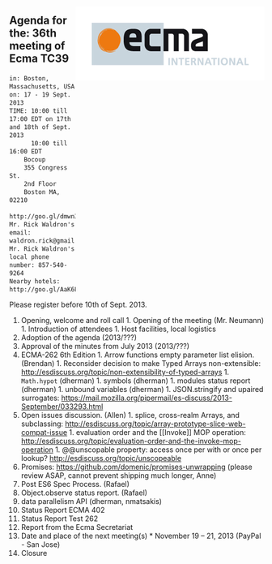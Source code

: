 <img src="../images/Ecma_RVB-003.jpg"
     align="right" alt="" />

## Agenda for the: 36th meeting of Ecma TC39

    in: Boston, Massachusetts, USA
    on: 17 - 19 Sept. 2013
    TIME: 10:00 till 17:00 EDT on 17th and 18th of Sept. 2013
          10:00 till 16:00 EDT
        Bocoup
        355 Congress St.
        2nd Floor
        Boston MA, 02210
        http://goo.gl/dmwn3
    Mr. Rick Waldron's email: waldron.rick@gmail.com
    Mr. Rick Waldron's local phone number: 857-540-9264
    Nearby hotels: http://goo.gl/AaK6L

Please register before 10th of Sept. 2013.

  1. Opening, welcome and roll call
    1. Opening of the meeting (Mr. Neumann)
    1. Introduction of attendees
    1. Host facilities, local logistics
  1. Adoption of the agenda (2013/???)
  1. Approval of the minutes from July 2013 (2013/???)
  1. ECMA-262 6th Edition
    1. Arrow functions empty parameter list elision. (Brendan)
    1. Reconsider decision to make Typed Arrays non-extensible: http://esdiscuss.org/topic/non-extensibility-of-typed-arrays
    1. `Math.hypot` (dherman)
    1. symbols (dherman)
    1. modules status report (dherman)
    1. unbound variables (dherman)
    1. JSON.stringify and upaired surrogates: https://mail.mozilla.org/pipermail/es-discuss/2013-September/033293.html
  1. Open issues discussion. (Allen)
    1. splice, cross-realm Arrays, and subclassing: http://esdiscuss.org/topic/array-prototype-slice-web-compat-issue
    1. evaluation order and the [[Invoke]] MOP operation: http://esdiscuss.org/topic/evaluation-order-and-the-invoke-mop-operation
    1. @@unscopable property: access once per with or once per lookup? http://esdiscuss.org/topic/unscopeable
 1. Promises: https://github.com/domenic/promises-unwrapping (please review ASAP, cannot prevent shipping much longer, Anne)
  1. Post ES6 Spec Process. (Rafael)
  1. Object.observe status report. (Rafael)
  1. data parallelism API (dherman, nmatsakis)
  1. Status Report ECMA 402
  1. Status Report Test 262
  1. Report from the Ecma Secretariat
  1. Date and place of the next meeting(s)
    * November 19 – 21, 2013 (PayPal - San Jose)
  1.  Closure
